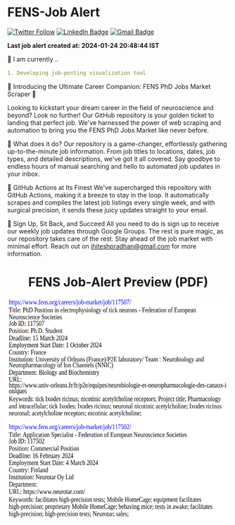 # FENS-Job Alert

[![Twitter Follow](https://img.shields.io/twitter/follow/pradhitesh?style=social)](https://twitter.com/intent/follow?screen_name=pradhitesh)
[![LinkedIn Badge](https://img.shields.io/badge/-LinkedIn-blue?style=social&logo=Linkedin&logoColor=blue&link=https://www.linkedin.com/in/pradhanhitesh/)](https://www.linkedin.com/in/pradhanhitesh/)
[![Gmail Badge](https://img.shields.io/badge/-ihiteshpradhan@gmail.com-c14438?style=social&logo=Gmail&logoColor=red&link=mailto:ihiteshpradhan@gmail.com)](mailto:ihiteshpradhan@gmail.com)

<b> Last job alert created at: 2024-01-24 20:48:44 IST </b>

🔨 I am currently ..
```yaml
1. Developing job-posting visualization tool 
```

🌟 Introducing the Ultimate Career Companion: FENS PhD Jobs Market Scraper 🌟

Looking to kickstart your dream career in the field of neuroscience and beyond? Look no further! Our GitHub repository is your golden ticket to landing that perfect job. We've harnessed the power of web scraping and automation to bring you the FENS PhD Jobs Market like never before.

🚀 What does it do?
Our repository is a game-changer, effortlessly gathering up-to-the-minute job information. From job titles to locations, dates, job types, and detailed descriptions, we've got it all covered. Say goodbye to endless hours of manual searching and hello to automated job updates in your inbox.

🤖 GitHub Actions at Its Finest
We've supercharged this repository with GitHub Actions, making it a breeze to stay in the loop. It automatically scrapes and compiles the latest job listings every single week, and with surgical precision, it sends these juicy updates straight to your email.

📧 Sign Up, Sit Back, and Succeed
All you need to do is sign up to receive our weekly job updates through Google Groups. The rest is pure magic, as our repository takes care of the rest. Stay ahead of the job market with minimal effort. Reach out on ihiteshpradhan@gmail.com for more information.
<h1 align = "center">FENS Job-Alert Preview (PDF)</h1>
<p align="center">
    <img src="Job_AlertPreview.png" width="650" height="500">
</p>